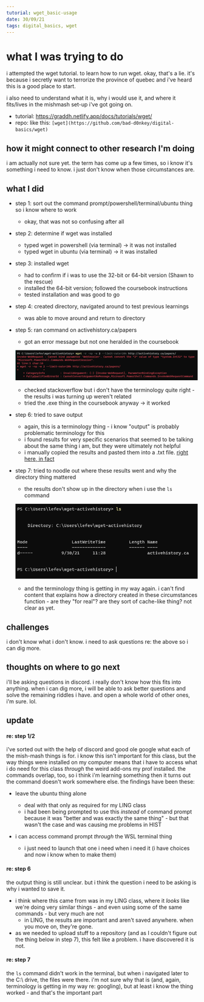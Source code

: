 ```yaml
---
tutorial: wget_basic-usage
date: 30/09/21
tags: digital_basics, wget
---
```


# what I was trying to do

i attempted the wget tutorial. to learn how to run wget.
okay, that's a lie. it's because i secretly want to terrorize the province of quebec and i've heard this is a good place to start. 

i also need to understand what it is, why i would use it, and where it fits/lives in the mishmash set-up i've got going on. 

+ tutorial: https://graddh.netlify.app/docs/tutorials/wget/
+ repo: like this: `[wget](https://github.com/bad-d0nkey/digital-basics/wget)`

## how it might connect to other research I'm doing

i am actually not sure yet. the term has come up a few times, so i know it's something i need to know. i just don't know when those circumstances are. 

## what I did

+ step 1: sort out the command prompt/powershell/terminal/ubuntu thing so i know where to work
	+ okay, that was not so confusing after all
	
+ step 2: determine if wget was installed
	+ typed wget in powershell (via terminal) -> it was not installed
	+ typed wget in ubuntu (via terminal) -> it was installed 

+ step 3: installed wget
	+ had to confirm if i was to use the 32-bit or 64-bit version (Shawn to the rescue)
	+ installed the 64-bit version; followed the coursebook instructions
	+ tested installation and was good to go

+ step 4: created directory, navigated around to test previous learnings
	+ was able to move around and return to directory

+ step 5: ran command on activehistory.ca/papers
	+ got an error message but not one heralded in the coursebook
	
	![wget error](wget_error.PNG)

	+ checked stackoverflow but i don't have the terminology quite right - the results i was turning up weren't related
	+ tried the .exe thing in the coursebook anyway -> it worked

+ step 6: tried to save output
	+ again, this is a terminology thing - i know "output" is probably problematic terminology for this
	+ i found results for very specific scenarios that seemed to be talking about the same thing i am, but they were ultimately not helpful
	+ i manually copied the results and pasted them into a .txt file. [right here, in fact](https://github.com/bad-d0nkey/digital-basics/blob/4fe395b0f304124bd13f5dfcffb34ecc43be00bf/wget/wget_output.txt)
 	
+ step 7: tried to noodle out where these results went and why the directory thing mattered
	+ the results don't show up in the directory when i use the `ls` command

	![directory contents](wget_ls-directory.PNG)

	+ and the terminology thing is getting in my way again. i can't find content that explains how a directory created in these circumstances function - are they "for real"? are they sort of cache-like thing? not clear as yet.

## challenges 

i don't know what i don't know. i need to ask questions re: the above so i can dig more.

## thoughts on where to go next

i'll be asking questions in discord. i really don't know how this fits into anything. when i can dig more, i will be able to ask better questions and solve the remaining riddles i have. and open a whole world of other ones, i'm sure. lol.

## update

#### re: step 1/2

i've sorted out with the help of discord and good ole google what each of the mish-mash things is for. i know this isn't important for this class, but the way things were installed on my computer means that i have to access what i do need for this class _through_ the weird add-ons my prof installed. the commands overlap, too, so i think i'm learning something then it turns out the command doesn't work somewhere else. the findings have been these:

+ leave the ubuntu thing alone
	+ deal with that only as required for my LING class 
	+ i had been being prompted to use this _instead_ of command prompt because it was "better and was exactly the same thing" - but that wasn't the case and was causing me problems in HIST

+ i can access command prompt _through_ the WSL terminal thing
	+ i just need to launch that one i need when i need it (i have choices and now i know when to make them)

#### re: step 6

the output thing is still unclear. but i think the question i need to be asking is why i wanted to save it. 
+ i think where this came from was in my LING class, where it _looks_ like we're doing very similar things - and even using some of the same commands - but very much are not
	+ in LING, the results are important and aren't saved anywhere. when you move on, they're gone. 
+ as we needed to upload stuff to a repository (and as I couldn't figure out the thing below in step 7), this felt like a problem. i have discovered it is not.   

#### re: step 7

the `ls` command didn't work in the terminal, but when i navigated later to the C:\ drive, the files were there. i'm not sure why that is (and, again, terminology is getting in my way re: googling), but at least i know the thing worked - and that's the important part
